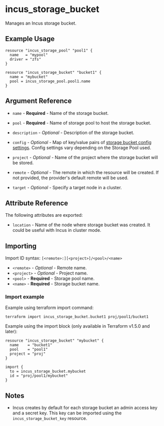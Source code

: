 # incus_storage_bucket

Manages an Incus storage bucket.

## Example Usage

```hcl
resource "incus_storage_pool" "pool1" {
  name   = "mypool"
  driver = "zfs"
}

resource "incus_storage_bucket" "bucket1" {
  name = "mybucket"
  pool = incus_storage_pool.pool1.name
}
```

## Argument Reference

* `name` - **Required** - Name of the storage bucket.

* `pool` - **Required** - Name of storage pool to host the storage bucket.

* `description` - *Optional* - Description of the storage bucket.

* `config` - *Optional* - Map of key/value pairs of
  [storage bucket config settings](https://linuxcontainers.org/incus/docs/main/howto/storage_buckets/#configure-storage-bucket-settings).
  Config settings vary depending on the Storage Pool used.

* `project` - *Optional* - Name of the project where the storage bucket will be stored.

* `remote` - *Optional* - The remote in which the resource will be created. If
  not provided, the provider's default remote will be used.

* `target` - *Optional* - Specify a target node in a cluster.


## Attribute Reference

The following attributes are exported:

* `location` - Name of the node where storage bucket was created. It could be useful with Incus in cluster mode.

## Importing

Import ID syntax: `[<remote>:][<project>]/<pool>/<name>`

* `<remote>` - *Optional* - Remote name.
* `<project>` - *Optional* - Project name.
* `<pool>` - **Required** - Storage pool name.
* `<name>` - **Required** - Storage bucket name.

### Import example

Example using terraform import command:

```shell
terraform import incus_storage_bucket.bucket1 proj/pool1/bucket1
```

Example using the import block (only available in Terraform v1.5.0 and later):

```hcl
resource "incus_storage_bucket" "mybucket" {
  name    = "bucket1"
  pool    = "pool1"
  project = "proj"
}

import {
  to = incus_storage_bucket.mybucket
  id = "proj/pool1/mybucket"
}
```

## Notes

* Incus creates by default for each storage bucket an admin access key 
	and a secret key. This key can be imported using the `incus_storage_bucket_key` resource.

